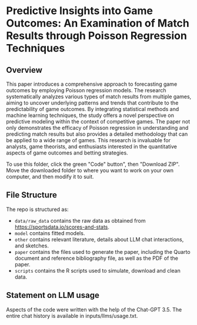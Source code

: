 # Predictive Insights into Game Outcomes: An Examination of Match Results through Poisson Regression Techniques

## Overview

This paper introduces a comprehensive approach to forecasting game outcomes by employing Poisson regression models. The research systematically analyzes various types of match results from multiple games, aiming to uncover underlying patterns and trends that contribute to the predictability of game outcomes. By integrating statistical methods and machine learning techniques, the study offers a novel perspective on predictive modeling within the context of competitive games. The paper not only demonstrates the efficacy of Poisson regression in understanding and predicting match results but also provides a detailed methodology that can be applied to a wide range of games. This research is invaluable for analysts, game theorists, and enthusiasts interested in the quantitative aspects of game outcomes and betting strategies.

To use this folder, click the green "Code" button", then "Download ZIP". Move the downloaded folder to where you want to work on your own computer, and then modify it to suit.


## File Structure

The repo is structured as:

-   `data/raw_data` contains the raw data as obtained from  https://sportsdata.io/scores-and-stats.
-   `model` contains fitted models. 
-   `other` contains relevant literature, details about LLM chat interactions, and sketches.
-   `paper` contains the files used to generate the paper, including the Quarto document and reference bibliography file, as well as the PDF of the paper. 
-   `scripts` contains the R scripts used to simulate, download and clean data.


## Statement on LLM usage

Aspects of the code were written with the help of the Chat-GPT 3.5. The entire chat history is available in inputs/llms/usage.txt.
